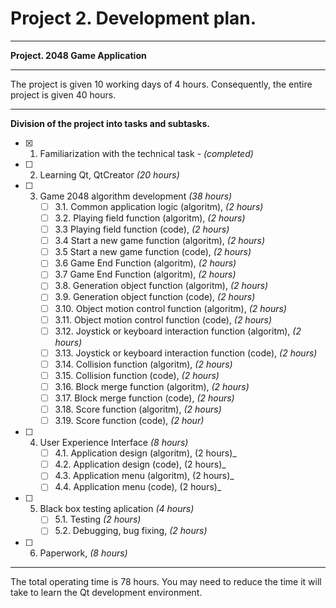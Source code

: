 # Project 2. Development plan.

----

**Project. 2048 Game Application**

----

The project is given 10 working days of 4 hours. Consequently, the entire project is given 40 hours.

----

**Division of the project into tasks and subtasks.**
- [X] 1. Familiarization with the technical task - _(completed)_
- [ ] 2. Learning Qt, QtCreator _(20 hours)_
- [ ] 3. Game 2048 algorithm development _(38 hours)_
	    - [ ] 3.1.  Common application logic (algoritm), _(2 hours)_
        - [ ] 3.2.  Playing field function (algoritm), _(2 hours)_
        - [ ] 3.3   Playing field function (code), _(2 hours)_
		- [ ] 3.4   Start a new game function (algoritm), _(2 hours)_
		- [ ] 3.5   Start a new game function (code), _(2 hours)_
		- [ ] 3.6   Game End Function (algoritm), _(2 hours)_
		- [ ] 3.7   Game End Function (algoritm), _(2 hours)_
        - [ ] 3.8.  Generation object function (algoritm), _(2 hours)_
        - [ ] 3.9.  Generation object function (code), _(2 hours)_
        - [ ] 3.10. Object motion control function (algoritm), _(2 hours)_
        - [ ] 3.11. Object motion control function (code), _(2 hours)_
		- [ ] 3.12. Joystick or keyboard interaction function (algoritm), _(2 hours)_
		- [ ] 3.13. Joystick or keyboard interaction function (code), _(2 hours)_
        - [ ] 3.14. Collision function (algoritm), _(2 hours)_
        - [ ] 3.15. Collision function (code), _(2 hours)_
        - [ ] 3.16. Block merge function (algoritm), _(2 hours)_
        - [ ] 3.17. Block merge function (code), _(2 hours)_
        - [ ] 3.18. Score function (algoritm), _(2 hours)_
        - [ ] 3.19. Score function (code), _(2 hour)_
- [ ] 4. User Experience Interface _(8 hours)_
        - [ ] 4.1. Application design (algoritm), (2 hours)_
		- [ ] 4.2. Application design (code), (2 hours)_
		- [ ] 4.3. Application menu (algoritm), (2 hours)_
		- [ ] 4.4. Application menu (code), (2 hours)_
- [ ] 5. Black box testing aplication _(4 hours)_
        - [ ] 5.1. Testing _(2 hours)_
        - [ ] 5.2. Debugging, bug fixing, _(2 hours)_
- [ ] 6. Paperwork, _(8 hours)_

----

The total operating time is 78 hours.
You may need to reduce the time it will take to learn the Qt development environment.
